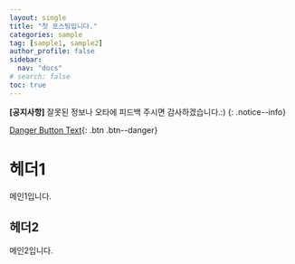 ```yaml
---
layout: single
title: "첫 포스팅입니다."
categories: sample
tag: [sample1, sample2]
author_profile: false
sidebar:
  nav: "docs"
# search: false
toc: true
---
```


**[공지사항]** 잘못된 정보나 오타에 피드백 주시면 감사하겠습니다.:)
{: .notice--info}

[Danger Button Text](https://google.com){: .btn .btn--danger}

# 헤더1

메인1입니다.

## 헤더2

메인2입니다.
